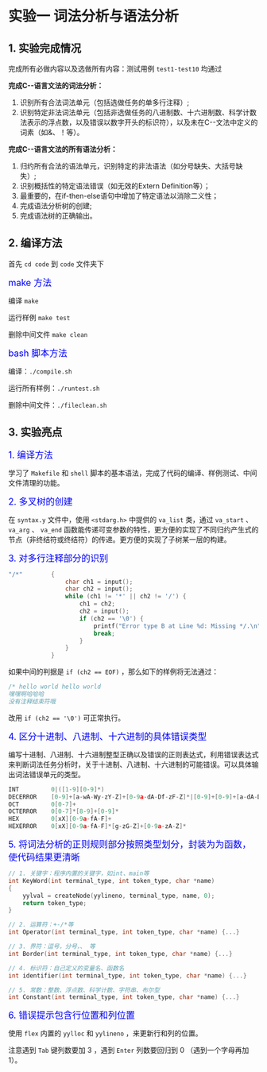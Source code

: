 # 实验一 词法分析与语法分析

## 1. 实验完成情况

完成所有必做内容以及选做所有内容：测试用例 `test1-test10` 均通过

**完成C--语言文法的词法分析：** 

1.   识别所有合法词法单元（包括选做任务的单多行注释）;
2.   识别特定非法词法单元（包括非选做任务的八进制数、十六进制数、科学计数法表示的浮点数，以及错误以数字开头的标识符），以及未在C--文法中定义的词素（如&、！等）。

**完成C--语言文法的所有语法分析：** 

1.   归约所有合法的语法单元，识别特定的非法语法（如分号缺失、大括号缺失）;
2.   识别概括性的特定语法错误（如无效的Extern Definition等）；
3.   最重要的，在if-then-else语句中增加了特定语法以消除二义性；
4.   完成语法分析树的创建;
5.   完成语法树的正确输出。

## 2. 编译方法

首先 `cd code` 到 `code` 文件夹下

<font color=blue size=4>make 方法</font>

编译 `make`

运行样例 `make test`

删除中间文件 `make clean`

<font color=blue size=4>bash 脚本方法</font>

编译：`./compile.sh`

运行所有样例：`./runtest.sh`

删除中间文件：`./fileclean.sh`

## 3. 实验亮点

<font color=blue size=4>1. 编译方法</font>

学习了 `Makefile` 和 `shell` 脚本的基本语法，完成了代码的编译、样例测试、中间文件清理的功能。

<font color=blue size=4>2. 多叉树的创建</font>

在 `syntax.y` 文件中，使用 `<stdarg.h>` 中提供的 `va_list` 类，通过 `va_start` 、 `va_arg` 、 `va_end` 函数能传递可变参数的特性，更方便的实现了不同归约产生式的节点（非终结符或终结符）的传递。更方便的实现了子树某一层的构建。

<font color=blue size=4>3. 对多行注释部分的识别</font>

```c
"/*"        {
                char ch1 = input();
                char ch2 = input();
                while (ch1 != '*' || ch2 != '/') {
                    ch1 = ch2;
                    ch2 = input();
                    if (ch2 == '\0') {
                        printf("Error type B at Line %d: Missing */.\n",yylineno);
                        break;
                    }
                }
            }
```

如果中间的判据是 `if (ch2 == EOF)` ，那么如下的样例将无法通过：

```c
/* hello world hello world
嘿嘿啊哈哈哈
没有注释结束符哦
```

改用 `if (ch2 == '\0')` 可正常执行。

<font color=blue size=4>4. 区分十进制、八进制、十六进制的具体错误类型</font>

编写十进制、八进制、十六进制整型正确以及错误的正则表达式，利用错误表达式来判断词法任务分析时，关于十进制、八进制、十六进制的可能错误。可以具体输出词法错误单元的类型。

```c
INT         0|([1-9][0-9]*)
DECERROR    [0-9]+[a-wA-Wy-zY-Z]+[0-9a-dA-Df-zF-Z]*|[0-9]+[0-9]+[a-dA-Df-zF-Z]+[0-9]*[0-9a-dA-Df-zF-Z]*
OCT         0[0-7]+
OCTERROR    0[0-7]*[8-9]+[0-9]*
HEX         0[xX][0-9a-fA-F]+
HEXERROR    0[xX][0-9a-fA-F]*[g-zG-Z]+[0-9a-zA-Z]*
```

<font color=blue size=4>5. 将词法分析的正则规则部分按照类型划分，封装为为函数，使代码结果更清晰</font>

```c
// 1. 关键字：程序内置的关键字，如int、main等
int KeyWord(int terminal_type, int token_type, char *name)
{
    yylval = createNode(yylineno, terminal_type, name, 0);
    return token_type;
}

// 2. 运算符：+-/*等
int Operator(int terminal_type, int token_type, char *name) {...}

// 3. 界符：逗号，分号，、 等
int Border(int terminal_type, int token_type, char *name) {...}

// 4. 标识符：自己定义的变量名、函数名
int identifier(int terminal_type, int token_type, char *name) {...}

// 5. 常数：整数、浮点数、科学计数、字符串、布尔型
int Constant(int terminal_type, int token_type, char *name) {...}
```

<font color=blue size=4>6. 错误提示包含行位置和列位置</font>

使用 `flex` 内置的 `yylloc` 和 `yylineno` ，来更新行和列的位置。

注意遇到 `Tab` 键列数要加 3 ，遇到 `Enter` 列数要回归到 0 （遇到一个字母再加1）。